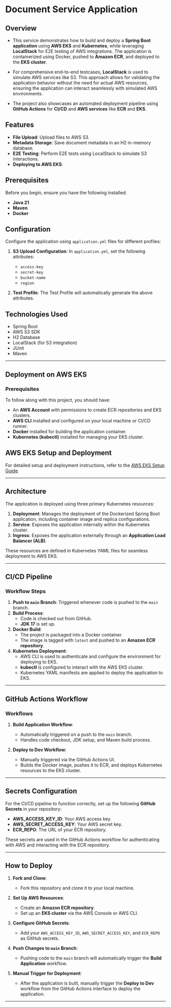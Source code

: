 # Document Service Application
## Overview
- This service demonstrates how to build and deploy a **Spring Boot application** using **AWS EKS** and **Kubernetes**, while leveraging **LocalStack** for E2E testing of AWS integrations. The application is containerized using Docker, pushed to **Amazon ECR**, and deployed to the **EKS cluster**.

- For comprehensive end-to-end testcases, **LocalStack** is used to simulate AWS services like S3. This approach allows for validating the application behavior without the need for actual AWS resources, ensuring the application can interact seamlessly with simulated AWS environments.

- The project also showcases an automated deployment pipeline using **GitHub Actions** for **CI/CD** and **AWS services** like **ECR** and **EKS**.
## Features
- **File Upload**: Upload files to AWS S3.
- **Metadata Storage**: Save document metadata in an H2 in-memory database.
- **E2E Testing**: Perform E2E tests using LocalStack to simulate S3 interactions.
- **Deploying to AWS EKS**:

## Prerequisites

Before you begin, ensure you have the following installed:

- **Java 21**
- **Maven**
- **Docker** 

## Configuration

Configure the application using `application.yml` files for different profiles:

1. **S3 Upload Configuration**: In `application.yml`, set the following attributes:
    - `access-key`
    - `secret-key`
    - `bucket-name`
    - `region`

2. **Test Profile**: The Test Profile will automatically generate the above attributes.

## Technologies Used

- Spring Boot
- AWS S3 SDK
- H2 Database
- LocalStack (for S3 integration)
- JUnit
- Maven

---

## Deployment on AWS EKS

### Prerequisites

To follow along with this project, you should have:

- An **AWS Account** with permissions to create ECR repositories and EKS clusters.
- **AWS CLI** installed and configured on your local machine or CI/CD runner.
- **Docker** installed for building the application container.
- **Kubernetes (kubectl)** installed for managing your EKS cluster.

## AWS EKS Setup and Deployment

For detailed setup and deployment instructions, refer to the [AWS EKS Setup Guide](./docs/aws-eks-setup.md).

---

## Architecture

The application is deployed using three primary Kubernetes resources:

1. **Deployment**: Manages the deployment of the Dockerized Spring Boot application, including container image and replica configurations.
2. **Service**: Exposes the application internally within the Kubernetes cluster.
3. **Ingress**: Exposes the application externally through an **Application Load Balancer (ALB)**.

These resources are defined in Kubernetes YAML files for seamless deployment to AWS EKS.

---

## CI/CD Pipeline

### Workflow Steps

1. **Push to `main` Branch**: Triggered whenever code is pushed to the `main` branch.
2. **Build Process**:
    - Code is checked out from GitHub.
    - **JDK 17** is set up.
3. **Docker Build**:
    - The project is packaged into a Docker container.
    - The image is tagged with `latest` and pushed to an **Amazon ECR repository**.
4. **Kubernetes Deployment**:
    - AWS CLI is used to authenticate and configure the environment for deploying to EKS.
    - **kubectl** is configured to interact with the AWS EKS cluster.
    - Kubernetes YAML manifests are applied to deploy the application to EKS.

---

## GitHub Actions Workflow

### Workflows

1. **Build Application Workflow**:
    - Automatically triggered on a push to the `main` branch.
    - Handles code checkout, JDK setup, and Maven build process.

2. **Deploy to Dev Workflow**:
    - Manually triggered via the GitHub Actions UI.
    - Builds the Docker image, pushes it to ECR, and deploys Kubernetes resources to the EKS cluster.

---

## Secrets Configuration

For the CI/CD pipeline to function correctly, set up the following **GitHub Secrets** in your repository:

- **AWS_ACCESS_KEY_ID**: Your AWS access key.
- **AWS_SECRET_ACCESS_KEY**: Your AWS secret key.
- **ECR_REPO**: The URL of your ECR repository.

These secrets are used in the GitHub Actions workflow for authenticating with AWS and interacting with the ECR repository.

---

## How to Deploy

1. **Fork and Clone**:
    - Fork this repository and clone it to your local machine.

2. **Set Up AWS Resources**:
    - Create an **Amazon ECR repository**.
    - Set up an **EKS cluster** via the AWS Console or AWS CLI.

3. **Configure GitHub Secrets**:
    - Add your `AWS_ACCESS_KEY_ID`, `AWS_SECRET_ACCESS_KEY`, and `ECR_REPO` as GitHub secrets.

4. **Push Changes to `main` Branch**:
    - Pushing code to the `main` branch will automatically trigger the **Build Application** workflow.

5. **Manual Trigger for Deployment**:
    - After the application is built, manually trigger the **Deploy to Dev** workflow from the GitHub Actions interface to deploy the application.

---
